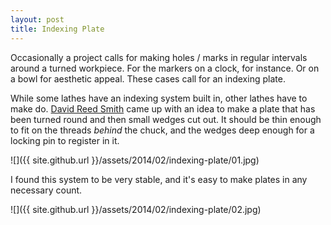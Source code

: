 ```yaml
---
layout: post
title: Indexing Plate
---
```

Occasionally a project calls for making holes / marks in regular intervals
around a turned workpiece. For the markers on a clock, for instance. Or on a
bowl for aesthetic appeal. These cases call for an indexing plate.

While some lathes have an indexing system built in, other lathes have to make
do. [David Reed Smith](http://www.davidreedsmith.com/Articles/Indexing/indexing.htm)
came up with an idea to make a plate that has been turned round and then small
wedges cut out. It should be thin enough to fit on the threads _behind_ the
chuck, and the wedges deep enough for a locking pin to register in it.

![]({{ site.github.url }}/assets/2014/02/indexing-plate/01.jpg)

I found this system to be very stable, and it's easy to make plates in any
necessary count.

![]({{ site.github.url }}/assets/2014/02/indexing-plate/02.jpg)
